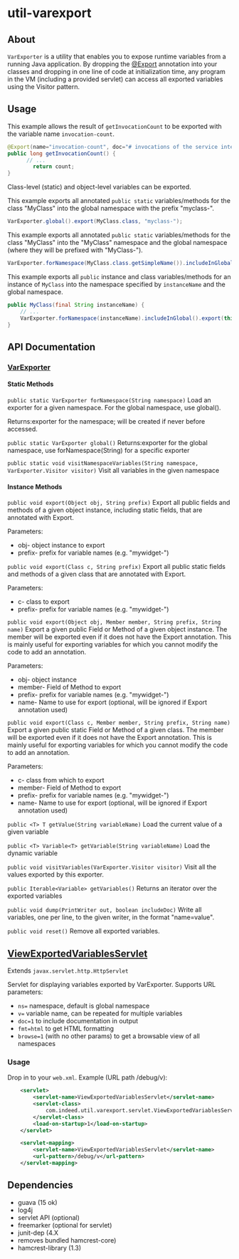 # util-varexport

## About

`VarExporter` is a utility that enables you to expose runtime variables from a running Java application. By dropping the [@Export](https://github.com/indeedeng/util/blob/master/varexport/src/main/java/com/indeed/util/varexport/Export.java) annotation into your classes and dropping in one line of code at initialization time, any program in the VM (including a provided servlet) can access all exported variables using the Visitor pattern.

## Usage

This example allows the result of `getInvocationCount` to be exported with the variable name `invocation-count`.

```java
@Export(name="invocation-count", doc="# invocations of the service interface")
public long getInvocationCount() {
      // ...
        return count;
}
```

Class-level (static) and object-level variables can be exported.

This example exports all annotated `public static` variables/methods for the class "MyClass" into the global namespace with the prefix "myclass-".

```java
VarExporter.global().export(MyClass.class, "myclass-");
```

This example exports all annotated `public static` variables/methods for the class "MyClass" into the "MyClass" namespace and the global namespace (where they will be prefixed with "MyClass-").

```java
VarExporter.forNamespace(MyClass.class.getSimpleName()).includeInGlobal().export(MyClass.class, "");
```

This example exports all `public` instance and class variables/methods for an instance of `MyClass` into the namespace specified by `instanceName` and the global namespace.

```java
public MyClass(final String instanceName) {
    // ...
    VarExporter.forNamespace(instanceName).includeInGlobal().export(this, "");
}
```

## API Documentation

### [VarExporter](https://github.com/indeedeng/util/blob/master/varexport/src/main/java/com/indeed/util/varexport/VarExporter.java)

#### Static Methods

`public static VarExporter forNamespace(String namespace)`
Load an exporter for a given namespace. For the global namespace, use global().

Returns:exporter for the namespace; will be created if never before accessed.

`public static VarExporter global()`
Returns:exporter for the global namespace, use forNamespace(String) for a specific exporter

`public static void visitNamespaceVariables(String namespace, VarExporter.Visitor visitor)`
Visit all variables in the given namespace

#### Instance Methods

`public void export(Object obj, String prefix)`
Export all public fields and methods of a given object instance, including static fields, that are annotated with Export.

Parameters:

- obj- object instance to export
- prefix- prefix for variable names (e.g. "mywidget-")

`public void export(Class c, String prefix)`
Export all public static fields and methods of a given class that are annotated with Export.

Parameters:

- c- class to export
- prefix- prefix for variable names (e.g. "mywidget-")

`public void export(Object obj, Member member, String prefix, String name)`
Export a given public Field or Method of a given object instance. The member will be exported even if it does not have the Export annotation. This is mainly useful for exporting variables for which you cannot modify the code to add an annotation.

Parameters:

- obj- object instance
- member- Field of Method to export
- prefix- prefix for variable names (e.g. "mywidget-")
- name- Name to use for export (optional, will be ignored if Export annotation used)

`public void export(Class c, Member member, String prefix, String name)`
Export a given public static Field or Method of a given class. The member will be exported even if it does not have the Export annotation. This is mainly useful for exporting variables for which you cannot modify the code to add an annotation.

Parameters:

- c- class from which to export
- member- Field of Method to export
- prefix- prefix for variable names (e.g. "mywidget-")
- name- Name to use for export (optional, will be ignored if Export annotation used)

`public <T> T getValue(String variableName)`
Load the current value of a given variable

`public <T> Variable<T> getVariable(String variableName)`
Load the dynamic variable

`public void visitVariables(VarExporter.Visitor visitor)`
Visit all the values exported by this exporter.

`public Iterable<Variable> getVariables()`
Returns an iterator over the exported variables

`public void dump(PrintWriter out, boolean includeDoc)`
Write all variables, one per line, to the given writer, in the format "name=value".

`public void reset()`
Remove all exported variables.

## [ViewExportedVariablesServlet](https://github.com/indeedeng/util/blob/master/varexport/src/main/java/com/indeed/util/varexport/servlet/ViewExportedVariablesServlet.java)

Extends `javax.servlet.http.HttpServlet`

Servlet for displaying variables exported by VarExporter. Supports URL parameters:

- `ns=` namespace, default is global namespace
- `v=` variable name, can be repeated for multiple variables
- `doc=1` to include documentation in output
- `fmt=html` to get HTML formatting
- `browse=1` (with no other params) to get a browsable view of all namespaces

### Usage

Drop in to your `web.xml`. Example (URL path /debug/v):

```xml
    <servlet>
        <servlet-name>ViewExportedVariablesServlet</servlet-name>
        <servlet-class>
            com.indeed.util.varexport.servlet.ViewExportedVariablesServlet
        </servlet-class>
        <load-on-startup>1</load-on-startup>
    </servlet>

    <servlet-mapping>
        <servlet-name>ViewExportedVariablesServlet</servlet-name>
        <url-pattern>/debug/v</url-pattern>
    </servlet-mapping>
```


## Dependencies

- guava (15 ok)
- log4j
- servlet API (optional)
- freemarker (optional for servlet)
- junit-dep (4.X
- removes bundled hamcrest-core)
- hamcrest-library (1.3)
